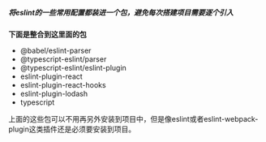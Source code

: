  ##### 将eslint的一些常用配置都装进一个包，避免每次搭建项目需要逐个引入

**下面是整合到这里面的包**

*   @babel/eslint-parser
*   @typescript-eslint/parser
*   @typescript-eslint/eslint-plugin
*   eslint-plugin-react
*   eslint-plugin-react-hooks
*   eslint-plugin-lodash
*   typescript

上面的这些包可以不用再另外安装到项目中，但是像eslint或者eslint-webpack-plugin这类插件还是必须要安装到项目。